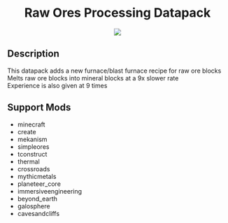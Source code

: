 <center>

# Raw Ores Processing Datapack
![][img]

</center>

## Description

This datapack adds a new furnace/blast furnace recipe for raw ore blocks  
Melts raw ore blocks into mineral blocks at a 9x slower rate  
Experience is also given at 9 times  

## Support Mods

- minecraft
- create
- mekanism
- simpleores
- tconstruct
- thermal
- crossroads
- mythicmetals
- planeteer_core
- immersiveengineering
- beyond_earth
- galosphere
- cavesandcliffs

[img]: https://raw.githubusercontent.com/Mango-Minecraft-Project/RawOresProcessing-Datapack/main/img/icon/icon%20400x400.png